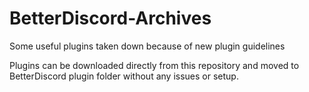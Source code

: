 # BetterDiscord-Archives
Some useful plugins taken down because of new plugin guidelines

Plugins can be downloaded directly from this repository and moved to BetterDiscord plugin folder without any issues or setup.
